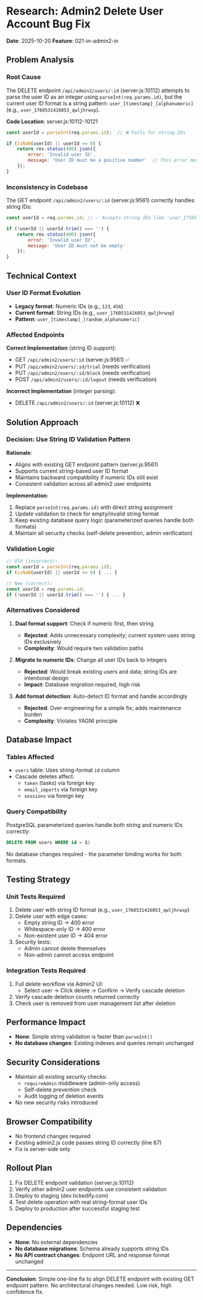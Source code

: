 # Research: Admin2 Delete User Account Bug Fix

**Date**: 2025-10-20
**Feature**: 021-in-admin2-in

## Problem Analysis

### Root Cause
The DELETE endpoint `/api/admin2/users/:id` (server.js:10112) attempts to parse the user ID as an integer using `parseInt(req.params.id)`, but the current user ID format is a string pattern: `user_[timestamp]_[alphanumeric]` (e.g., `user_1760531416053_qwljhrwxp`).

**Code Location**: server.js:10112-10121
```javascript
const userId = parseInt(req.params.id);  // ❌ Fails for string IDs

if (isNaN(userId) || userId <= 0) {
    return res.status(400).json({
        error: 'Invalid user ID',
        message: 'User ID must be a positive number'  // This error message
    });
}
```

### Inconsistency in Codebase
The GET endpoint `/api/admin2/users/:id` (server.js:9561) correctly handles string IDs:
```javascript
const userId = req.params.id; // ✅ Accepts string IDs like 'user_1750513625687_5458i79dj'

if (!userId || userId.trim() === '') {
    return res.status(400).json({
        error: 'Invalid user ID',
        message: 'User ID must not be empty'
    });
}
```

## Technical Context

### User ID Format Evolution
- **Legacy format**: Numeric IDs (e.g., `123`, `456`)
- **Current format**: String IDs (e.g., `user_1760531416053_qwljhrwxp`)
- **Pattern**: `user_[timestamp]_[random_alphanumeric]`

### Affected Endpoints
**Correct Implementation** (string ID support):
- GET `/api/admin2/users/:id` (server.js:9561) ✅
- PUT `/api/admin2/users/:id/trial` (needs verification)
- PUT `/api/admin2/users/:id/block` (needs verification)
- POST `/api/admin2/users/:id/logout` (needs verification)

**Incorrect Implementation** (integer parsing):
- DELETE `/api/admin2/users/:id` (server.js:10112) ❌

## Solution Approach

### Decision: Use String ID Validation Pattern
**Rationale**:
- Aligns with existing GET endpoint pattern (server.js:9561)
- Supports current string-based user ID format
- Maintains backward compatibility if numeric IDs still exist
- Consistent validation across all admin2 user endpoints

**Implementation**:
1. Replace `parseInt(req.params.id)` with direct string assignment
2. Update validation to check for empty/invalid string format
3. Keep existing database query logic (parameterized queries handle both formats)
4. Maintain all security checks (self-delete prevention, admin verification)

### Validation Logic
```javascript
// Old (incorrect):
const userId = parseInt(req.params.id);
if (isNaN(userId) || userId <= 0) { ... }

// New (correct):
const userId = req.params.id;
if (!userId || userId.trim() === '') { ... }
```

### Alternatives Considered
1. **Dual format support**: Check if numeric first, then string
   - **Rejected**: Adds unnecessary complexity; current system uses string IDs exclusively
   - **Complexity**: Would require two validation paths

2. **Migrate to numeric IDs**: Change all user IDs back to integers
   - **Rejected**: Would break existing users and data; string IDs are intentional design
   - **Impact**: Database migration required, high risk

3. **Add format detection**: Auto-detect ID format and handle accordingly
   - **Rejected**: Over-engineering for a simple fix; adds maintenance burden
   - **Complexity**: Violates YAGNI principle

## Database Impact

### Tables Affected
- `users` table: Uses string-format `id` column
- Cascade deletes affect:
  - `taken` (tasks) via foreign key
  - `email_imports` via foreign key
  - `sessions` via foreign key

### Query Compatibility
PostgreSQL parameterized queries handle both string and numeric IDs correctly:
```sql
DELETE FROM users WHERE id = $1
```
No database changes required - the parameter binding works for both formats.

## Testing Strategy

### Unit Tests Required
1. Delete user with string ID format (e.g., `user_1760531416053_qwljhrwxp`)
2. Delete user with edge cases:
   - Empty string ID → 400 error
   - Whitespace-only ID → 400 error
   - Non-existent user ID → 404 error
3. Security tests:
   - Admin cannot delete themselves
   - Non-admin cannot access endpoint

### Integration Tests Required
1. Full delete workflow via Admin2 UI:
   - Select user → Click delete → Confirm → Verify cascade deletion
2. Verify cascade deletion counts returned correctly
3. Check user is removed from user management list after deletion

## Performance Impact
- **None**: Simple string validation is faster than `parseInt()`
- **No database changes**: Existing indexes and queries remain unchanged

## Security Considerations
- Maintain all existing security checks:
  - `requireAdmin` middleware (admin-only access)
  - Self-delete prevention check
  - Audit logging of deletion events
- No new security risks introduced

## Browser Compatibility
- No frontend changes required
- Existing admin2.js code passes string ID correctly (line 67)
- Fix is server-side only

## Rollout Plan
1. Fix DELETE endpoint validation (server.js:10112)
2. Verify other admin2 user endpoints use consistent validation
3. Deploy to staging (dev.tickedify.com)
4. Test delete operation with real string-format user IDs
5. Deploy to production after successful staging test

## Dependencies
- **None**: No external dependencies
- **No database migrations**: Schema already supports string IDs
- **No API contract changes**: Endpoint URL and response format unchanged

---

**Conclusion**: Simple one-line fix to align DELETE endpoint with existing GET endpoint pattern. No architectural changes needed. Low risk, high confidence fix.

